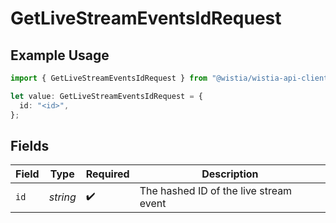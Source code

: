 # GetLiveStreamEventsIdRequest

## Example Usage

```typescript
import { GetLiveStreamEventsIdRequest } from "@wistia/wistia-api-client/models/operations";

let value: GetLiveStreamEventsIdRequest = {
  id: "<id>",
};
```

## Fields

| Field                                  | Type                                   | Required                               | Description                            |
| -------------------------------------- | -------------------------------------- | -------------------------------------- | -------------------------------------- |
| `id`                                   | *string*                               | :heavy_check_mark:                     | The hashed ID of the live stream event |